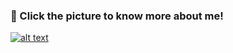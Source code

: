 ### 🌱 Click the picture to know more about me!

<a href="https://ayush-lab.github.io/Portfolio-ayush/templates/portfolio"> ![alt text](https://raw.githubusercontent.com/ayush-lab/ayush-lab/master/mee.png)</a>

<!--
**ayush-lab/ayush-lab** is a ✨ _special_ ✨ repository because its `README.md` (this file) appears on your GitHub profile.

Here are some ideas to get you started:

- 🔭 I’m currently working on ...
- 🌱 I’m currently learning ...
- 👯 I’m looking to collaborate on ...
- 🤔 I’m looking for help with ...
- 💬 Ask me about ...
- 📫 How to reach me: ...
- 😄 Pronouns: ...
- ⚡ Fun fact: ...
-->
